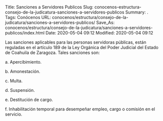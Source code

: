 Title: Sanciones a Servidores Publicos
Slug: conocenos-estructura-consejo-de-la-judicatura-sanciones-a-servidores-publicos
Summary: .
Tags: Conócenos
URL: conocenos/estructura/consejo-de-la-judicatura/sanciones-a-servidores-publicos/
Save_As: conocenos/estructura/consejo-de-la-judicatura/sanciones-a-servidores-publicos/index.html
Date: 2020-05-04 09:12
Modified: 2020-05-04 09:12



Las sanciones aplicables para las personas servidoras públicas, están reguladas en el artículo 189 de la Ley Orgánica del Poder Judicial del Estado de Coahuila de Zaragoza. Tales sanciones son:

a. Apercibimiento.

b. Amonestación.

c. Multa.

d. Suspensión.

e. Destitución de cargo.

f. Inhabilitación temporal para desempeñar empleo, cargo o comisión en el servicio.



